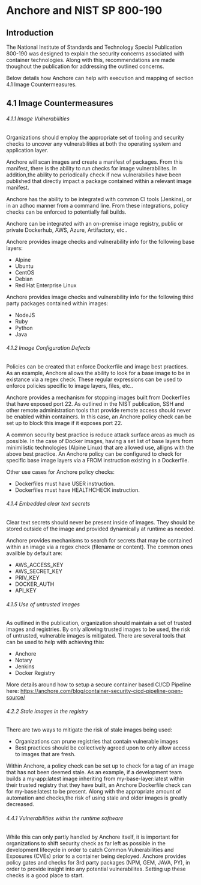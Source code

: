 # Anchore and NIST SP 800-190

## Introduction

The National Institute of Standards and Technology Special Publication 800-190 was designed to explain the security concerns associated with container technologies. Along with this, recommendations are made thoughout the publication for addressing the outlined concerns. 

Below details how Anchore can help with execution and mapping of section 4.1 Image Countermeasures.

## 4.1 Image Countermeasures

###### 4.1.1 Image Vulnerabilities

Organizations should employ the appropriate set of tooling and security checks to uncover any vulnerabilities at both the operating system and application layer. 

Anchore will scan images and create a manifest of packages. From this manifest, there is the ability to run checks for image vulnerabilites. In addition,the ability to periodically check if new vulnerabilies have been published that directly impact a package contained within a relevant image manifest. 

Anchore has the ability to be integrated with common CI tools (Jenkins), or in an adhoc manner from a command line. From these integrations, policy checks can be enforced to potentially fail builds. 

Anchore can be integrated with an on-premise image registry, public or private Dockerhub, AWS, Azure, Artifactory, etc..

Anchore provides image checks and vulnerability info for the following base layers:

- Alpine
- Ubuntu
- CentOS
- Debian
- Red Hat Enterprise Linux

Anchore provides image checks and vulnerability info for the following third party packages contained within images:

- NodeJS
- Ruby
- Python
- Java


###### 4.1.2 Image Configuration Defects

Policies can be created that enforce Dockerfile and image best practices. As an example, Anchore allows the ability to look for a base image to be in existance via a regex check. These regular expressions can be used to enforce policies specific to image layers, files, etc..

Anchore provides a mechanism for stopping images built from Dockerfiles that have exposed port 22. As outlined in the NIST publication, SSH and other remote administration tools that provide remote access should never be enabled within containers. In this case, an Anchore policy check can be set up to block this image if it exposes port 22.

A common security best practice is reduce attack surface areas as much as possible. In the case of Docker images, having a set list of base layers from minimilistic technologies (Alpine Linux) that are allowed use, alligns with the above best practice. An Anchore policy can be configured to check for specific base image layers via a FROM instruction existing in a Dockerfile. 

Other use cases for Anchore policy checks:

- Dockerfiles must have USER instruction.
- Dockerfiles must have HEALTHCHECK instruction.

###### 4.1.4 Embedded clear text secrets

Clear text secrets should never be present inside of images. They should be stored outside of the image and provided dynamically at runtime as needed. 

Anchore provides mechanisms to search for secrets that may be contained within an image via a regex check (filename or content). The common ones availble by default are:

- AWS_ACCESS_KEY
- AWS_SECRET_KEY
- PRIV_KEY
- DOCKER_AUTH
- API_KEY

###### 4.1.5 Use of untrusted images

As outlined in the publication, organization should maintain a set of trusted images and registries. By only allowing trusted images to be used, the risk of untrusted, vulnerable images is mitigated. There are several tools that can be used to help with achieving this: 

- Anchore
- Notary
- Jenkins
- Docker Registry

More details around how to setup a secure container based CI/CD Pipeline here: https://anchore.com/blog/container-security-cicd-pipeline-open-source/

###### 4.2.2 Stale images in the registry

There are two ways to mitigate the risk of stale images being used: 

- Organizations can prune registries that contain vulnerable images
- Best practices should be collectively agreed upon to only allow access to images that are fresh. 

Within Anchore, a policy check can be set up to check for a tag of an image that has not been deemed stale. As an example, if a development team builds a my-app:latest image inheriting from my-base-layer:latest within their trusted registry that they have built, an Anchore Dockerfile check can for my-base:latest to be present. Along with the appropriate amount of automation and checks,the risk of using stale and older images is greatly decreased.  

###### 4.4.1 Vulnerabilities within the runtime software

While this can only partly handled by Anchore itself, it is important for organizations to shift security check as far left as possible in the development lifecycle in order to catch Common Vulnerabilities and Exposures (CVEs) prior to a container being deployed. Anchore provides policy gates and checks for 3rd party packages (NPM, GEM, JAVA, PY), in order to provide insight into any potential vulnerabilites. Setting up these checks is a good place to start. 